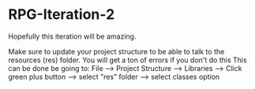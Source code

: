 # RPG-Iteration-2
Hopefully this iteration will be amazing.

Make sure to update your project structure to be able to talk to the resources (res) folder. You will get a ton of errors if you don't do this This can be done be going to:
File --> Project Structure --> Libraries --> Click green plus button --> select "res" folder --> select classes option
